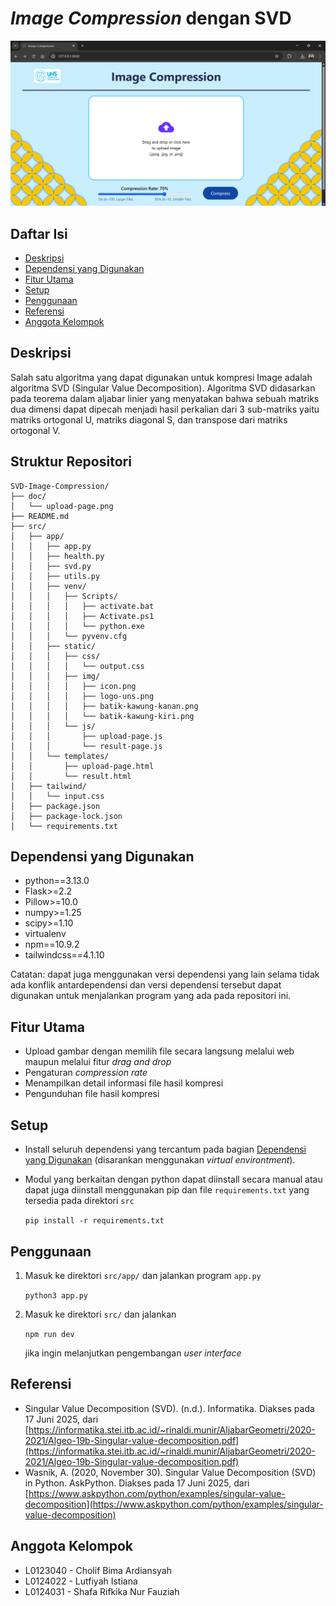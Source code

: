# *Image Compression* dengan SVD


![Upload Page](./upload-page.png)


## Daftar Isi
* [Deskripsi](#deskripsi)
* [Dependensi yang Digunakan](#dependensi-yang-digunakan)
* [Fitur Utama](#fitur-utama)
* [Setup](#setup)
* [Penggunaan](#penggunaan)
* [Referensi](#referensi)
* [Anggota Kelompok](#anggota-kelompok)

## Deskripsi
Salah satu algoritma yang dapat digunakan untuk kompresi Image adalah algoritma SVD (Singular Value Decomposition). Algoritma SVD didasarkan pada teorema dalam aljabar linier yang menyatakan bahwa sebuah matriks dua dimensi dapat dipecah menjadi hasil perkalian dari 3 sub-matriks yaitu matriks ortogonal U, matriks diagonal S, dan transpose dari matriks ortogonal V. 


## Struktur Repositori
```
SVD-Image-Compression/
├── doc/
│   └── upload-page.png
├── README.md
├── src/
│   ├── app/
│   │   ├── app.py
│   │   ├── health.py
│   │   ├── svd.py
│   │   ├── utils.py
│   │   ├── venv/
│   │   │   ├── Scripts/
│   │   │   │   ├── activate.bat
│   │   │   │   ├── Activate.ps1
│   │   │   │   └── python.exe
│   │   │   └── pyvenv.cfg
│   │   ├── static/
│   │   │   ├── css/
│   │   │   │   └── output.css
│   │   │   ├── img/
│   │   │   │   ├── icon.png
│   │   │   │   ├── logo-uns.png
│   │   │   │   ├── batik-kawung-kanan.png
│   │   │   │   └── batik-kawung-kiri.png
│   │   │   └── js/
│   │   │       ├── upload-page.js
│   │   │       └── result-page.js
│   │   └── templates/
│   │       ├── upload-page.html
│   │       └── result.html
│   ├── tailwind/
│   │   └── input.css
│   ├── package.json
│   ├── package-lock.json
│   └── requirements.txt
```


## Dependensi yang Digunakan
- python==3.13.0
- Flask>=2.2
- Pillow>=10.0
- numpy>=1.25
- scipy>=1.10
- virtualenv
- npm==10.9.2
- tailwindcss==4.1.10

Catatan: dapat juga menggunakan versi dependensi yang lain selama tidak ada konflik antardependensi dan versi dependensi tersebut dapat digunakan untuk menjalankan program yang ada pada repositori ini.


## Fitur Utama
- Upload gambar dengan memilih file secara langsung melalui web maupun melalui fitur *drag and drop*
- Pengaturan *compression rate*
- Menampilkan detail informasi file hasil kompresi
- Pengunduhan file hasil kompresi


## Setup
- Install seluruh dependensi yang tercantum pada bagian [Dependensi yang Digunakan](#dependensi-yang-digunakan) (disarankan menggunakan *virtual environtment*).

- Modul yang berkaitan dengan python dapat diinstall secara manual atau dapat juga diinstall menggunakan pip dan file `requirements.txt` yang tersedia pada direktori `src`

    `pip install -r requirements.txt`


## Penggunaan
1. Masuk ke direktori `src/app/` dan jalankan program `app.py`

    `python3 app.py`

2. Masuk ke direktori `src/` dan jalankan 

    `npm run dev`

    jika ingin melanjutkan pengembangan *user interface*

## Referensi
- Singular Value Decomposition (SVD). (n.d.). Informatika. Diakses pada 17 Juni 2025, dari [https://informatika.stei.itb.ac.id/~rinaldi.munir/AljabarGeometri/2020-2021/Algeo-19b-Singular-value-decomposition.pdf](https://informatika.stei.itb.ac.id/~rinaldi.munir/AljabarGeometri/2020-2021/Algeo-19b-Singular-value-decomposition.pdf)
- Wasnik, A. (2020, November 30). Singular Value Decomposition (SVD) in Python. AskPython. Diakses pada  17 Juni 2025, dari [https://www.askpython.com/python/examples/singular-value-decomposition](https://www.askpython.com/python/examples/singular-value-decomposition)


## Anggota Kelompok
- L0123040 - Cholif Bima Ardiansyah
- L0124022 - Lutfiyah Istiana
- L0124031 - Shafa Rifkika Nur Fauziah
